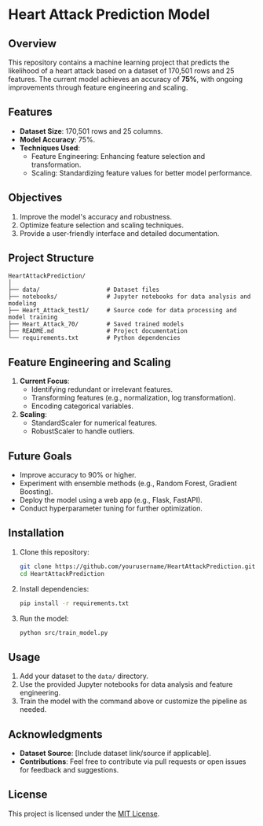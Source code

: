 # Heart Attack Prediction Model

## Overview
This repository contains a machine learning project that predicts the likelihood of a heart attack based on a dataset of 170,501 rows and 25 features. The current model achieves an accuracy of **75%**, with ongoing improvements through feature engineering and scaling.

## Features
- **Dataset Size**: 170,501 rows and 25 columns.
- **Model Accuracy**: 75%.
- **Techniques Used**:
  - Feature Engineering: Enhancing feature selection and transformation.
  - Scaling: Standardizing feature values for better model performance.

## Objectives
1. Improve the model's accuracy and robustness.
2. Optimize feature selection and scaling techniques.
3. Provide a user-friendly interface and detailed documentation.

## Project Structure
```
HeartAttackPrediction/
│
├── data/                   # Dataset files
├── notebooks/              # Jupyter notebooks for data analysis and modeling
├── Heart_Attack_test1/     # Source code for data processing and model training
├── Heart_Attack_70/        # Saved trained models
├── README.md               # Project documentation
└── requirements.txt        # Python dependencies
```

## Feature Engineering and Scaling
1. **Current Focus**:
   - Identifying redundant or irrelevant features.
   - Transforming features (e.g., normalization, log transformation).
   - Encoding categorical variables.
2. **Scaling**:
   - StandardScaler for numerical features.
   - RobustScaler to handle outliers.

## Future Goals
- Improve accuracy to 90% or higher.
- Experiment with ensemble methods (e.g., Random Forest, Gradient Boosting).
- Deploy the model using a web app (e.g., Flask, FastAPI).
- Conduct hyperparameter tuning for further optimization.

## Installation
1. Clone this repository:
   ```bash
   git clone https://github.com/yourusername/HeartAttackPrediction.git
   cd HeartAttackPrediction
   ```
2. Install dependencies:
   ```bash
   pip install -r requirements.txt
   ```
3. Run the model:
   ```bash
   python src/train_model.py
   ```

## Usage
1. Add your dataset to the `data/` directory.
2. Use the provided Jupyter notebooks for data analysis and feature engineering.
3. Train the model with the command above or customize the pipeline as needed.

## Acknowledgments
- **Dataset Source**: [Include dataset link/source if applicable].
- **Contributions**: Feel free to contribute via pull requests or open issues for feedback and suggestions.

## License
This project is licensed under the [MIT License](LICENSE).
